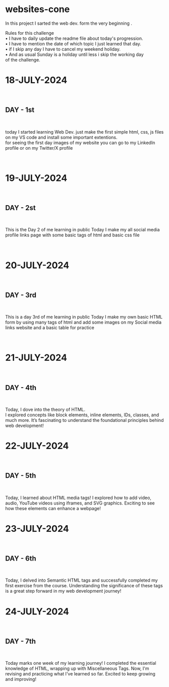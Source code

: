 # websites-cone
In this project I sarted the web dev. form the very beginning .
<P>
Rules for this challenge 
<br>
• I have to daily update the readme file about today's progression.
  <br>
• I have to mention the date of which topic I just learned that day.
  <br>
• if I skip any day I have to cancel my weekend holiday.
  <br>
• And as usual Sunday is a holiday until less i skip the working day of the challenge.
</P>

<h1>18-JULY-2024</h1>
<br>
<h2>DAY - 1st</h2>
<br>
<p>
  today I started learning Web Dev. 
  just make the first simple html, css, js files on my VS code and install some important extentions.<br>
  for seeing the first day images of my website you can go to my LinkedIn profile or on my Twitter/X profile
</p>
<br>
<h1>19-JULY-2024</h1>
<br>
<h2>DAY - 2st</h2>
<br>
<p>
  This is the Day 2 of me learning in public 
Today I make my all social media profile links page with some basic tags of html and basic css file 
</p>
<br>
<h1>20-JULY-2024</h1>
<br>
<h2>DAY - 3rd</h2>
<br>
<p>
  This is a day 3rd of me learning in public 
  Today I make my own basic HTML form by using many tags of html and add some images on my Social media links website and a basic table for practice
</p>
<br>
<h1>21-JULY-2024</h1>
<br>
<h2>DAY - 4th</h2>
<br>
<p>
  Today, I dove into the theory of HTML.<br>
  I explored concepts like block elements, inline elements, IDs, classes, and much more. It’s fascinating to understand the foundational principles behind web development!
</p>
<h1>22-JULY-2024</h1>
<br>
<h2>DAY - 5th</h2>
<br>
<p>
  Today, I learned about HTML media tags! I explored how to add video, audio, YouTube videos using iframes, and SVG graphics. Exciting to see how these elements can enhance a webpage!
</p>
<h1>23-JULY-2024</h1>
<br>
<h2>DAY - 6th</h2>
<br>
<p>
  Today, I delved into Semantic HTML tags and successfully completed my first exercise from the course. Understanding the significance of these tags is a great step forward in my web development journey!
</p>
<h1>24-JULY-2024</h1>
<br>
<h2>DAY - 7th</h2>
<br>
<p>
  Today marks one week of my learning journey! I completed the essential knowledge of HTML, wrapping up with Miscellaneous Tags. Now, I'm revising and practicing what I've learned so far. Excited to keep growing and improving!
</p>
